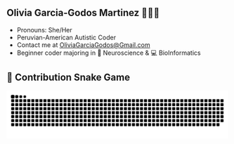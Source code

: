## Olivia Garcia-Godos Martinez 👩🏽‍💻

- Pronouns: She/Her
- Peruvian-American Autistic Coder
- Contact me at [OliviaGarciaGodos@Gmail.com](mailto:OliviaGarciaGodos@Gmail.Com)
- Beginner coder majoring in 🧠 Neuroscience & 💻 BioInformatics

## 🐍 Contribution Snake Game
![Snake animation](https://github.com/OliviaGG/OliviaGG/blob/output/snake.svg)

<!--![GitHub Snake Dark](https://github.com/YOUR_USERNAME/YOUR_REPO_NAME/blob/output/github-contribution-grid-snake-dark.svg#gh-dark-mode-only)-->

<!--
**OliviaGG/OliviaGG** is a ✨ _special_ ✨ repository because its `README.md` (this file) appears on your GitHub profile.

Here are some ideas to get you started:

- 🔭 I’m currently working on ...
- 🌱 I’m currently learning ...
- 👯 I’m looking to collaborate on ...
- 🤔 I’m looking for help with ...
- 💬 Ask me about ...
- 📫 How to reach me: ...
- 😄 Pronouns: ...
- ⚡ Fun fact: ...
-->

